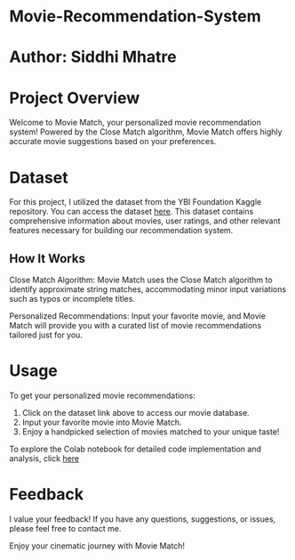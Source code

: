 # Movie-Recommendation-System

# Author: Siddhi Mhatre

# Project Overview
Welcome to Movie Match, your personalized movie recommendation system! Powered by the Close Match algorithm, Movie Match offers highly accurate movie suggestions based on your preferences.

# Dataset
For this project, I utilized the dataset from the YBI Foundation Kaggle repository. You can access the dataset [here](https://raw.githubusercontent.com/YBIFoundation/Dataset/main/Customer%20Purchase.csv). 
This dataset contains comprehensive information about movies, user ratings, and other relevant features necessary for building our recommendation system.

## How It Works

Close Match Algorithm: Movie Match uses the Close Match algorithm to identify approximate string matches, accommodating minor input variations such as typos or incomplete titles.

Personalized Recommendations: Input your favorite movie, and Movie Match will provide you with a curated list of movie recommendations tailored just for you.

# Usage
To get your personalized movie recommendations:

1. Click on the dataset link above to access our movie database.
2. Input your favorite movie into Movie Match.
3. Enjoy a handpicked selection of movies matched to your unique taste!
   
To explore the Colab notebook for detailed code implementation and analysis, click [here](https://colab.research.google.com/github/virajbhutada/ybi_foundation-task/blob/main/Movie%20Recommendation%20System/Movie_Recommendation_System_Colab%20(1).ipynb)

# Feedback
I value your feedback! If you have any questions, suggestions, or issues, please feel free to contact me.

Enjoy your cinematic journey with Movie Match!

